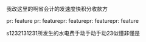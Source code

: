我改这里的啊省会计的发速度快积分收款方


pr: feature
pr: featurepr: featurepr: featurepr: feature



s1232131231所发生的水电费手动手动手动23似懂非懂是 